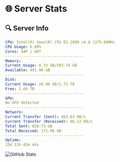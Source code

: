 # 🌐 Server Stats
## 🔍 Server Info
```yaml
CPU: Intel(R) Xeon(R) CPU E5-2699 v4 @ 1375.60MHz
CPU Usage: 6.80%
Cores: 44P | 88T
-----------------------------------
Memory:
Current Usage: 8.33 GB/503.74 GB
Available: 491.96 GB
-----------------------------------
Disk:
Current Usage: 28.86 GB/1.71 TB
Free: 1.60 TB
-----------------------------------
GPU:
No GPU detected
-----------------------------------
Network:
Current Transfer (Sent): 463.63 KB/s
Current Transfer (Received): 86.12 KB/s
Total Sent: 820.73 GB
Total Received: 172.98 GB
-----------------------------------
Uptime:
15d 11h 42m 44s
```
![GitHub Stats](https://img.shields.io/badge/Updated-2025-05-05_04:51:32-blue)